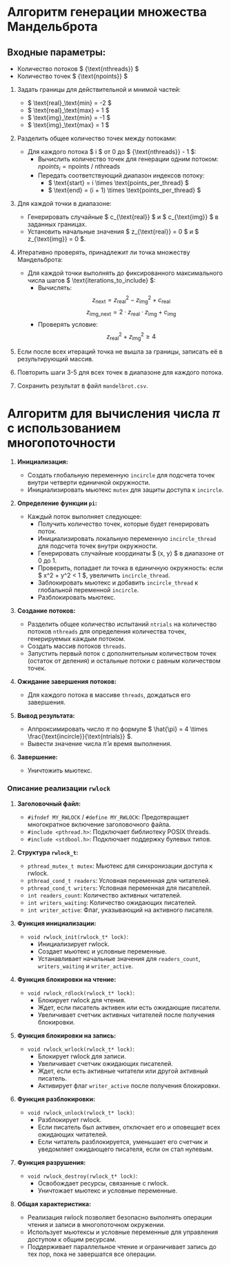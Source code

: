 # Алгоритм генерации множества Мандельброта

## Входные параметры:
- Количество потоков $ {\text{nthreads}} $
- Количество точек $ {\text{npoints}} $

1. Задать границы для действительной и мнимой частей:
   - $ \text{real}_\text{min} = -2 $
   - $ \text{real}_\text{max} = 1 $
   - $ \text{img}_\text{min} = -1 $
   - $ \text{img}_\text{max} = 1 $

2. Разделить общее количество точек между потоками:
   - Для каждого потока $ i $ от 0 до $ {\text{nthreads}} - 1 $:
     - Вычислить количество точек для генерации одним потоком: $npoints_i =  {\text{npoints}}\ / \ {\text{nthreads}}$
     - Передать соответствующий диапазон индексов потоку:
       - $ \text{start} = i \times \text{points\_per\_thread} $
       - $ \text{end} = (i + 1) \times \text{points\_per\_thread} $

3. Для каждой точки в диапазоне:
   - Генерировать случайные $ c_{\text{real}} $ и $ c_{\text{img}} $ в заданных границах.
   - Установить начальные значения $ z_{\text{real}} = 0 $ и $ z_{\text{img}} = 0 $.

4. Итеративно проверять, принадлежит ли точка множеству Мандельброта:
   - Для каждой точки выполнять до фиксированного максимального числа шагов $ \text{iterations\_to\_include} $:
     - Вычислять:
       $$
       z_{\text{next}} = z_{\text{real}}^2 - z_{\text{img}}^2 + c_{\text{real}}
       $$
       $$
       z_{\text{img\_next}} = 2 \cdot z_{\text{real}} \cdot z_{\text{img}} + c_{\text{img}}
       $$
     - Проверять условие:
       $$
       z_{\text{real}}^2 + z_{\text{img}}^2 \geq 4 \text{}
       $$

5. Если после всех итераций точка не вышла за границы, записать её в результирующий массив.

6. Повторить шаги 3-5 для всех точек в диапазоне для каждого потока.

7.  Сохранить результат в файл `mandelbrot.csv`.

# Алгоритм для вычисления числа $\pi$ с использованием многопоточности

1. **Инициализация:**
   - Создать глобальную переменную `incircle` для подсчета точек внутри четверти единичной окружности.
   - Инициализировать мьютекс `mutex` для защиты доступа к `incircle`.

2. **Определение функции `pi`:**
   - Каждый поток выполняет следующее:
     - Получить количество точек, которые будет генерировать поток.
     - Инициализировать локальную переменную `incircle_thread` для подсчета точек внутри окружности.
     - Генерировать случайные координаты $ (x, y) $ в диапазоне от 0 до 1.
     - Проверить, попадает ли точка в единичную окружность: если $ x^2 + y^2 < 1 $, увеличить `incircle_thread`.
     - Заблокировать мьютекс и добавить `incircle_thread` к глобальной переменной `incircle`.
     - Разблокировать мьютекс.

3. **Создание потоков:**
   - Разделить общее количество испытаний `ntrials` на количество потоков `nthreads` для определения количества точек, генерируемых каждым потоком.
   - Создать массив потоков `threads`.
   - Запустить первый поток с дополнительным количеством точек (остаток от деления) и остальные потоки с равным количеством точек.

4. **Ожидание завершения потоков:**
   - Для каждого потока в массиве `threads`, дождаться его завершения.

5. **Вывод результата:**
   - Аппроксимировать число $\pi$ по формуле $ \hat{\pi} = 4 \times \frac{\text{incircle}}{\text{ntrials}} $.
   - Вывести значение числа $\hat{\pi}$ и время выполнения.

6. **Завершение:**
   - Уничтожить мьютекс.

### Описание реализации `rwlock`

1. **Заголовочный файл:**
   - `#ifndef MY_RWLOCK` / `#define MY_RWLOCK`: Предотвращает многократное включение заголовочного файла.
   - `#include <pthread.h>`: Подключает библиотеку POSIX threads.
   - `#include <stdbool.h>`: Подключает поддержку булевых типов.

2. **Структура `rwlock_t`:**
   - `pthread_mutex_t mutex`: Мьютекс для синхронизации доступа к rwlock.
   - `pthread_cond_t readers`: Условная переменная для читателей.
   - `pthread_cond_t writers`: Условная переменная для писателей.
   - `int readers_count`: Количество активных читателей.
   - `int writers_waiting`: Количество ожидающих писателей.
   - `int writer_active`: Флаг, указывающий на активного писателя.

3. **Функция инициализации:**
   - `void rwlock_init(rwlock_t* lock)`:
     - Инициализирует rwlock.
     - Создает мьютекс и условные переменные.
     - Устанавливает начальные значения для `readers_count`, `writers_waiting` и `writer_active`.

4. **Функция блокировки на чтение:**
   - `void rwlock_rdlock(rwlock_t* lock)`:
     - Блокирует rwlock для чтения.
     - Ждет, если писатель активен или есть ожидающие писатели.
     - Увеличивает счетчик активных читателей после получения блокировки.

5. **Функция блокировки на запись:**
   - `void rwlock_wrlock(rwlock_t* lock)`:
     - Блокирует rwlock для записи.
     - Увеличивает счетчик ожидающих писателей.
     - Ждет, если есть активные читатели или другой активный писатель.
     - Активирует флаг `writer_active` после получения блокировки.

6. **Функция разблокировки:**
   - `void rwlock_unlock(rwlock_t* lock)`:
     - Разблокирует rwlock.
     - Если писатель был активен, отключает его и оповещает всех ожидающих читателей.
     - Если читатель разблокируется, уменьшает его счетчик и уведомляет ожидающего писателя, если он стал нулевым.

7. **Функция разрушения:**
   - `void rwlock_destroy(rwlock_t* lock)`:
     - Освобождает ресурсы, связанные с rwlock.
     - Уничтожает мьютекс и условные переменные.

8. **Общая характеристика:**
   - Реализация rwlock позволяет безопасно выполнять операции чтения и записи в многопоточном окружении.
   - Использует мьютексы и условные переменные для управления доступом к общим ресурсам.
   - Поддерживает параллельное чтение и ограничивает запись до тех пор, пока не завершатся все операции.
